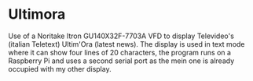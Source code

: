 # Ultimora
Use of a Noritake Itron GU140X32F-7703A VFD to display Televideo's (italian Teletext) Ultim'Ora (latest news).
The display is used in text mode where it can show four lines of 20 characters, the program runs on a Raspberry Pi and uses a second serial port as the mein one is already occupied with my other display.
